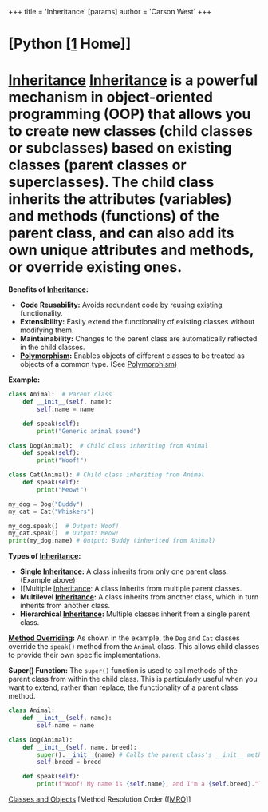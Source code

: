 +++
 title = 'Inheritance'
[params]
	author = 'Carson West'
+++
# [Python [[1](./../python-[[1/) Home]]
# [Inheritance](./../inheritance/)  [Inheritance](./../inheritance/) is a powerful mechanism in object-oriented programming (OOP) that allows you to create new classes (child classes or subclasses) based on existing classes (parent classes or superclasses).  The child class inherits the attributes (variables) and methods (functions) of the parent class, and can also add its own unique attributes and methods, or override existing ones.

**Benefits of [Inheritance](./../inheritance/):**

* **Code Reusability:** Avoids redundant code by reusing existing functionality.
* **Extensibility:** Easily extend the functionality of existing classes without modifying them.
* **Maintainability:**  Changes to the parent class are automatically reflected in the child classes.
* **[Polymorphism](./../polymorphism/):** Enables objects of different classes to be treated as objects of a common type. (See [Polymorphism](./../polymorphism/))

**Example:**

```python
class Animal:  # Parent class
    def __init__(self, name):
        self.name = name

    def speak(self):
        print("Generic animal sound")

class Dog(Animal):  # Child class inheriting from Animal
    def speak(self):
        print("Woof!")

class Cat(Animal): # Child class inheriting from Animal
    def speak(self):
        print("Meow!")

my_dog = Dog("Buddy")
my_cat = Cat("Whiskers")

my_dog.speak()  # Output: Woof!
my_cat.speak()  # Output: Meow!
print(my_dog.name) # Output: Buddy (inherited from Animal)

```

**Types of [Inheritance](./../inheritance/):**

* **Single [Inheritance](./../inheritance/):** A class inherits from only one parent class.  (Example above)
* [[Multiple [Inheritance](./../inheritance/): A class inherits from multiple parent classes.
* **Multilevel [Inheritance](./../inheritance/):** A class inherits from another class, which in turn inherits from another class.
* **Hierarchical [Inheritance](./../inheritance/):** Multiple classes inherit from a single parent class.


**[Method Overriding](./../method-overriding/):**  As shown in the example, the `Dog` and `Cat` classes override the `speak()` method from the `Animal` class. This allows child classes to provide their own specific implementations.

**Super() Function:** The `super()` function is used to call methods of the parent class from within the child class.  This is particularly useful when you want to extend, rather than replace, the functionality of a parent class method.

```python
class Animal:
    def __init__(self, name):
        self.name = name

class Dog(Animal):
    def __init__(self, name, breed):
        super().__init__(name) # Calls the parent class's __init__ method
        self.breed = breed

    def speak(self):
        print(f"Woof! My name is {self.name}, and I'm a {self.breed}.")

```

[Classes and Objects](./../classes-and-objects/)
[Method Resolution Order ([[MRO](./../method-resolution-order-([[mro/))]]

